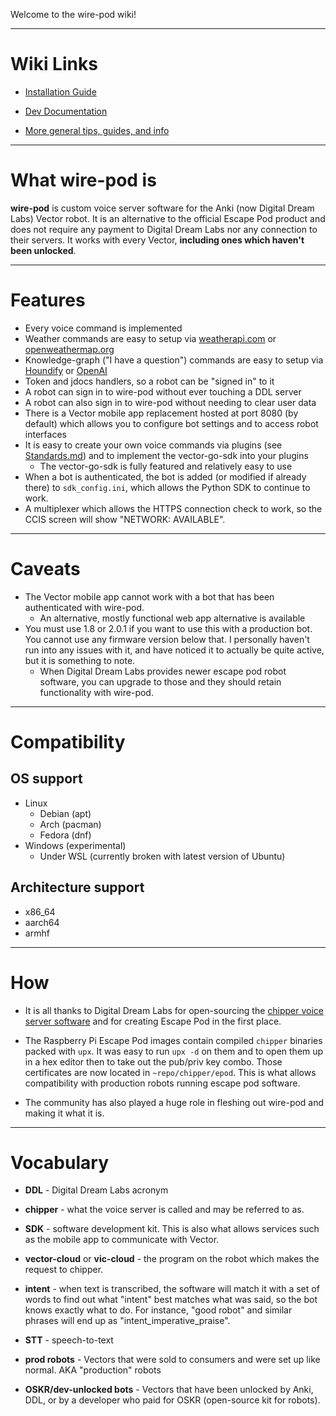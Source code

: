 Welcome to the wire-pod wiki!

***

# Wiki Links

* [Installation Guide](./Installation)

* [Dev Documentation](./Standards)

* [More general tips, guides, and info](./Things-to-Know)

***

# What wire-pod is

**wire-pod** is custom voice server software for the Anki (now Digital Dream Labs) Vector robot. It is an alternative to the official Escape Pod product and does not require any payment to Digital Dream Labs nor any connection to their servers. It works with every Vector, **including ones which haven't been unlocked**.

***


# Features

- Every voice command is implemented
- Weather commands are easy to setup via [weatherapi.com](weatherapi.com) or [openweathermap.org](openweathermap.org)
- Knowledge-graph ("I have a question") commands are easy to setup via [Houndify](https://www.soundhound.com/) or [OpenAI](https://openai.com/)
- Token and jdocs handlers, so a robot can be "signed in" to it
- A robot can sign in to wire-pod without ever touching a DDL server
- A robot can also sign in to wire-pod without needing to clear user data
- There is a Vector mobile app replacement hosted at port 8080 (by default) which allows you to configure bot settings and to access robot interfaces
- It is easy to create your own voice commands via plugins (see [Standards.md](./Standards)) and to implement the vector-go-sdk into your plugins
    - The vector-go-sdk is fully featured and relatively easy to use
- When a bot is authenticated, the bot is added (or modified if already there) to `sdk_config.ini`, which allows the Python SDK to continue to work.
- A multiplexer which allows the HTTPS connection check to work, so the CCIS screen will show "NETWORK: AVAILABLE".

***

# Caveats

- The Vector mobile app cannot work with a bot that has been authenticated with wire-pod.
    - An alternative, mostly functional web app alternative is available
- You must use 1.8 or 2.0.1 if you want to use this with a production bot. You cannot use any firmware version below that. I personally haven't run into any issues with it, and have noticed it to actually be quite active, but it is something to note.
    - When Digital Dream Labs provides newer escape pod robot software, you can upgrade to those and they should retain functionality with wire-pod.

***

# Compatibility

## OS support
- Linux
    - Debian (apt)
    - Arch (pacman)
    - Fedora (dnf)
- Windows (experimental)
    - Under WSL (currently broken with latest version of Ubuntu)

## Architecture support
- x86_64
- aarch64
- armhf

***

# How

* It is all thanks to Digital Dream Labs for open-sourcing the [chipper voice server software](https://github.com/digital-dream-labs/chipper) and for creating Escape Pod in the first place.

* The Raspberry Pi Escape Pod images contain compiled `chipper` binaries packed with `upx`. It was easy to run `upx -d` on them and to open them up in a hex editor then to take out the pub/priv key combo. Those certificates are now located in `~repo/chipper/epod`. This is what allows compatibility with production robots running escape pod software.

* The community has also played a huge role in fleshing out wire-pod and making it what it is.

***

# Vocabulary

* **DDL** - Digital Dream Labs acronym

* **chipper** - what the voice server is called and may be referred to as.

* **SDK** - software development kit. This is also what allows services such as the mobile app to communicate with Vector.

* **vector-cloud** or **vic-cloud** - the program on the robot which makes the request to chipper.

* **intent** - when text is transcribed, the software will match it with a set of words to find out what "intent" best matches what was said, so the bot knows exactly what to do. For instance, "good robot" and similar phrases will end up as "intent_imperative_praise".

* **STT** - speech-to-text

* **prod robots** - Vectors that were sold to consumers and were set up like normal. AKA "production" robots

* **OSKR/dev-unlocked bots** - Vectors that have been unlocked by Anki, DDL, or by a developer who paid for OSKR (open-source kit for robots).